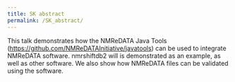 ```yaml
---
title: SK abstract
permalink: /SK_abstract/
---
```


This talk demonstrates how the NMReDATA Java Tools
(https://github.com/NMReDATAInitiative/javatools) can be used to
integrate NMReDATA software. nmrshiftdb2 will is demonstrated as an
example, as well as other software. We also show how NMReDATA files can
be validated using the software.